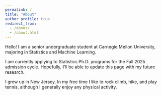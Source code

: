 ```yaml
---
permalink: /
title: "About"
author_profile: true
redirect_from: 
  - /about/
  - /about.html
---
```


Hello! I am a senior undergraduate student at Carnegie Mellon University, majoring in Statistics and Machine Learning.

I am currently applying to Statistics Ph.D. programs for the Fall 2025 admission cycle. Hopefully, I'll be able to update this page with my future research.

I grew up in New Jersey. In my free time I like to rock climb, hike, and play tennis, although I generally enjoy any physical activity.